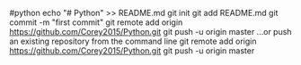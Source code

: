 #python
echo "# Python" >> README.md
git init
git add README.md
git commit -m "first commit"
git remote add origin https://github.com/Corey2015/Python.git
git push -u origin master
…or push an existing repository from the command line
git remote add origin https://github.com/Corey2015/Python.git
git push -u origin master
